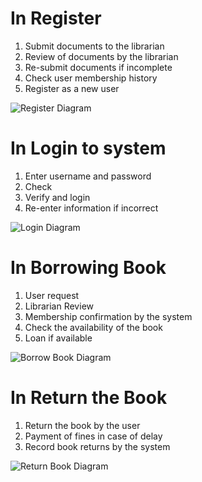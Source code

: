 # In Register
1. Submit documents to the librarian
2. Review of documents by the librarian
3. Re-submit documents if incomplete
4. Check user membership history
5. Register as a new user

![Register Diagram](https://s4.uupload.ir/files/1_ou2.jpg)



# In Login to system
1. Enter username and password
2. Check
3. Verify and login
4. Re-enter information if incorrect

![Login Diagram](https://s4.uupload.ir/files/3_5sx.jpg)



# In Borrowing Book
1. User request
2. Librarian Review
3. Membership confirmation by the system
4. Check the availability of the book
5. Loan if available

![Borrow Book Diagram](https://s4.uupload.ir/files/2_bq3f.jpg)



# In Return the Book
1. Return the book by the user
2. Payment of fines in case of delay
3. Record book returns by the system

![Return Book Diagram](https://s4.uupload.ir/files/4_bz5a.jpg)
